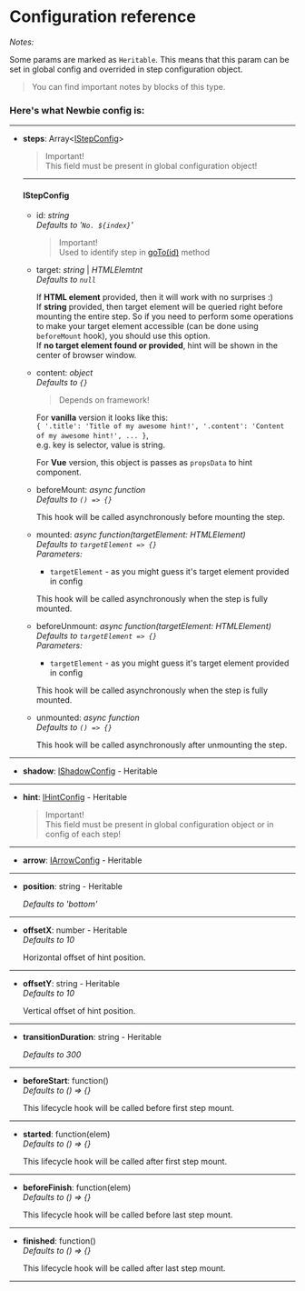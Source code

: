 # Configuration reference

_Notes:_

Some params are marked as `Heritable`. This means that this param can be set in global config and overrided in step configuration object.

> You can find important notes by blocks of this type.

### Here's what Newbie config is:

---

-   **steps**: Array<[IStepConfig](#step-config)>

    > Important!  
    > This field must be present in global configuration object!

    <!--
            beforeMount?(): TStepCallback;
            mounted?(targetElement: HTMLElement): TStepCallback;
            beforeUnmount?(targetElement: HTMLElement): TStepCallback;
            unmounted?(): TStepCallback;
    -->

    ***

    #### IStepConfig

    -   id: _string_  
        _Defaults to '`No. ${index}`'_

        > Important!  
        > Used to identify step in [goTo(id)](#go-to) method

    -   target: _string_ | _HTMLElemtnt_  
        _Defaults to `null`_

        If **HTML element** provided, then it will work with no surprises :)  
        If **string** provided, then target element will be queried right before mounting the entire step. So if you need to perform some operations to make your target element accessible (can be done using `beforeMount` hook), you should use this option.  
        If **no target element found or provided**, hint will be shown in the center of browser window.

    -   content: _object_  
        _Defaults to `{}`_

        > Depends on framework!

        For **vanilla** version it looks like this:  
        `{ '.title': 'Title of my awesome hint!', '.content': 'Content of my awesome hint!', ... }`,  
        e.g. key is selector, value is string.

        For **Vue** version, this object is passes as `propsData` to hint component.

    -   beforeMount: _async function_  
        _Defaults to `() => {}`_

        This hook will be called asynchronously before mounting the step.

    -   mounted: _async function(targetElement: HTMLElement)_  
        _Defaults to `targetElement => {}`_  
        _Parameters:_

        -   `targetElement` - as you might guess it's target element provided in config

        This hook will be called asynchronously when the step is fully mounted.

    -   beforeUnmount: _async function(targetElement: HTMLElement)_  
        _Defaults to `targetElement => {}`_  
        _Parameters:_

        -   `targetElement` - as you might guess it's target element provided in config

        This hook will be called asynchronously when the step is fully mounted.

    -   unmounted: _async function_  
        _Defaults to `() => {}`_

        This hook will be called asynchronously after unmounting the step.

---

-   **shadow**: [IShadowConfig](#shadow-config) - Heritable

---

-   **hint**: [IHintConfig](#hint-config) - Heritable
    > Important!  
    > This field must be present in global configuration object or in config of each step!

---

-   **arrow**: [IArrowConfig](#arrow-config) - Heritable

---

-   **position**: string - Heritable

    _Defaults to 'bottom'_

---

-   **offsetX**: number - Heritable  
    _Defaults to 10_

    Horizontal offset of hint position.

---

-   **offsetY**: string - Heritable  
    _Defaults to 10_

    Vertical offset of hint position.

---

-   **transitionDuration**: string - Heritable

    _Defaults to 300_

---

-   **beforeStart**: function()  
    _Defaults to () => {}_

    This lifecycle hook will be called before first step mount.

---

-   **started**: function(elem)  
    _Defaults to () => {}_

    This lifecycle hook will be called after first step mount.

---

-   **beforeFinish**: function(elem)  
    _Defaults to () => {}_

    This lifecycle hook will be called before last step mount.

---

-   **finished**: function()  
    _Defaults to () => {}_

    This lifecycle hook will be called after last step mount.

---
